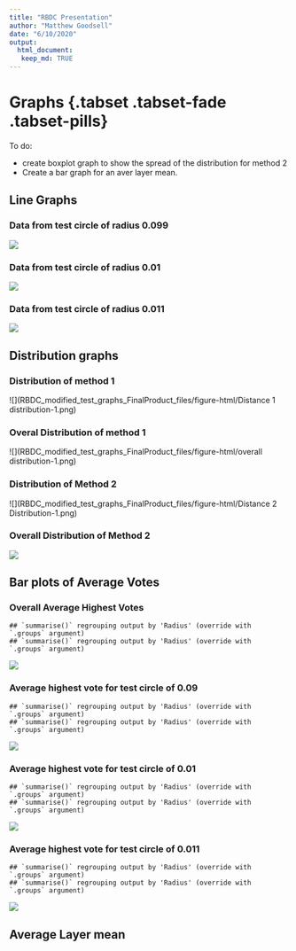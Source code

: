 ```yaml
---
title: "RBDC Presentation"
author: "Matthew Goodsell"
date: "6/10/2020"
output:
  html_document:
   keep_md: TRUE 
---
```






# Graphs {.tabset .tabset-fade .tabset-pills}

To do:  

- create boxplot graph to show the spread of the distribution for method 2
- Create a bar graph for an aver layer mean. 

## Line Graphs 

### Data from test circle of radius 0.099

![](RBDC_modified_test_graphs_FinalProduct_files/figure-html/testRadius-0.099-1.png)<!-- -->

### Data from test circle of radius 0.01

![](RBDC_modified_test_graphs_FinalProduct_files/figure-html/testRadius-0.01-1.png)<!-- -->


### Data from test circle of radius 0.011

![](RBDC_modified_test_graphs_FinalProduct_files/figure-html/testRadius-0.011-1.png)<!-- -->


## Distribution graphs

### Distribution of method 1

![](RBDC_modified_test_graphs_FinalProduct_files/figure-html/Distance 1 distribution-1.png)<!-- -->

### Overal Distribution of method 1

![](RBDC_modified_test_graphs_FinalProduct_files/figure-html/overall distribution-1.png)<!-- -->

### Distribution of Method 2

![](RBDC_modified_test_graphs_FinalProduct_files/figure-html/Distance 2 Distribution-1.png)<!-- -->

### Overall Distribution of Method 2

![](RBDC_modified_test_graphs_FinalProduct_files/figure-html/unnamed-chunk-1-1.png)<!-- -->

## Bar plots of Average Votes

### Overall Average Highest Votes


```
## `summarise()` regrouping output by 'Radius' (override with `.groups` argument)
## `summarise()` regrouping output by 'Radius' (override with `.groups` argument)
```

![](RBDC_modified_test_graphs_FinalProduct_files/figure-html/overall-1.png)<!-- -->

### Average highest vote for test circle of 0.09


```
## `summarise()` regrouping output by 'Radius' (override with `.groups` argument)
## `summarise()` regrouping output by 'Radius' (override with `.groups` argument)
```

![](RBDC_modified_test_graphs_FinalProduct_files/figure-html/unnamed-chunk-2-1.png)<!-- -->


### Average highest vote for test circle of 0.01


```
## `summarise()` regrouping output by 'Radius' (override with `.groups` argument)
## `summarise()` regrouping output by 'Radius' (override with `.groups` argument)
```

![](RBDC_modified_test_graphs_FinalProduct_files/figure-html/unnamed-chunk-3-1.png)<!-- -->


### Average highest vote for test circle of 0.011


```
## `summarise()` regrouping output by 'Radius' (override with `.groups` argument)
## `summarise()` regrouping output by 'Radius' (override with `.groups` argument)
```

![](RBDC_modified_test_graphs_FinalProduct_files/figure-html/unnamed-chunk-4-1.png)<!-- -->


## Average Layer mean 




